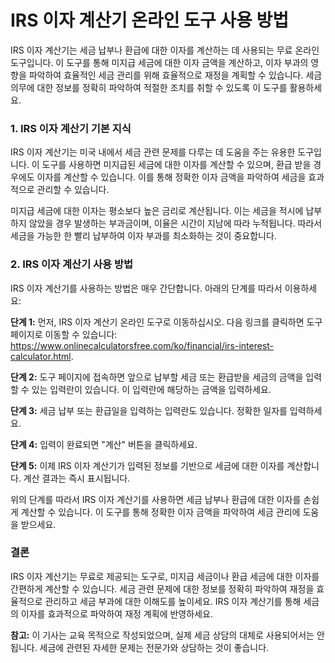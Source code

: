IRS 이자 계산기 온라인 도구 사용 방법
=======================

IRS 이자 계산기는 세금 납부나 환급에 대한 이자를 계산하는 데 사용되는 무료 온라인 도구입니다. 이 도구를 통해 미지급 세금에 대한 이자 금액을 계산하고, 이자 부과의 영향을 파악하여 효율적인 세금 관리를 위해 효율적으로 재정을 계획할 수 있습니다. 세금 의무에 대한 정보를 정확히 파악하여 적절한 조치를 취할 수 있도록 이 도구를 활용하세요.

### 1. IRS 이자 계산기 기본 지식

IRS 이자 계산기는 미국 내에서 세금 관련 문제를 다루는 데 도움을 주는 유용한 도구입니다. 이 도구를 사용하면 미지급된 세금에 대한 이자를 계산할 수 있으며, 환급 받을 경우에도 이자를 계산할 수 있습니다. 이를 통해 정확한 이자 금액을 파악하여 세금을 효과적으로 관리할 수 있습니다.

미지급 세금에 대한 이자는 평소보다 높은 금리로 계산됩니다. 이는 세금을 적시에 납부하지 않았을 경우 발생하는 부과금이며, 이율은 시간이 지남에 따라 누적됩니다. 따라서 세금을 가능한 한 빨리 납부하여 이자 부과를 최소화하는 것이 중요합니다.

### 2. IRS 이자 계산기 사용 방법

IRS 이자 계산기를 사용하는 방법은 매우 간단합니다. 아래의 단계를 따라서 이용하세요:

**단계 1:** 먼저, IRS 이자 계산기 온라인 도구로 이동하십시오. 다음 링크를 클릭하면 도구 페이지로 이동할 수 있습니다: <https://www.onlinecalculatorsfree.com/ko/financial/irs-interest-calculator.html>.

**단계 2:** 도구 페이지에 접속하면 앞으로 납부할 세금 또는 환급받을 세금의 금액을 입력할 수 있는 입력란이 있습니다. 이 입력란에 해당하는 금액을 입력하세요.

**단계 3:** 세금 납부 또는 환급일을 입력하는 입력란도 있습니다. 정확한 일자를 입력하세요.

**단계 4:** 입력이 완료되면 "계산" 버튼을 클릭하세요.

**단계 5:** 이제 IRS 이자 계산기가 입력된 정보를 기반으로 세금에 대한 이자를 계산합니다. 계산 결과는 즉시 표시됩니다.

위의 단계를 따라서 IRS 이자 계산기를 사용하면 세금 납부나 환급에 대한 이자를 손쉽게 계산할 수 있습니다. 이 도구를 통해 정확한 이자 금액을 파악하여 세금 관리에 도움을 받으세요.

### 결론

IRS 이자 계산기는 무료로 제공되는 도구로, 미지급 세금이나 환급 세금에 대한 이자를 간편하게 계산할 수 있습니다. 세금 관련 문제에 대한 정보를 정확히 파악하여 재정을 효율적으로 관리하고 세금 부과에 대한 이해도를 높이세요. IRS 이자 계산기를 통해 세금의 이자를 효과적으로 파악하여 재정 계획에 반영하세요.

**참고:** 이 기사는 교육 목적으로 작성되었으며, 실제 세금 상담의 대체로 사용되어서는 안 됩니다. 세금에 관련된 자세한 문제는 전문가와 상담하는 것이 좋습니다.